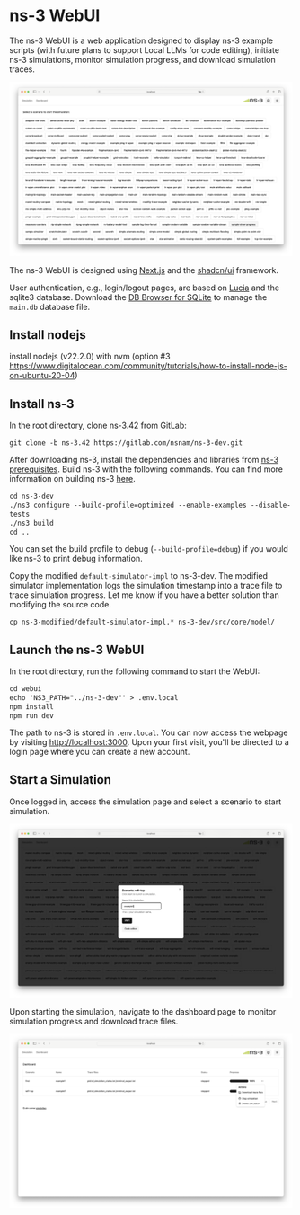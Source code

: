 # ns-3 WebUI

The ns-3 WebUI is a web application designed to display ns-3 example scripts (with future plans to support Local LLMs for code editing), initiate ns-3 simulations, monitor simulation progress, and download simulation traces.

![demo](demo.png)

The ns-3 WebUI is designed using [Next.js](https://nextjs.org/) and the [shadcn/ui](https://ui.shadcn.com/) framework.

User authentication, e.g., login/logout pages, are based on [Lucia](https://lucia-auth.com/) and the sqlite3 database. Download the [DB Browser for SQLite](https://sqlitebrowser.org/) to manage the `main.db` database file.
## Install nodejs 

install nodejs (v22.2.0) with nvm (option #3
https://www.digitalocean.com/community/tutorials/how-to-install-node-js-on-ubuntu-20-04)


## Install ns-3

In the root directory, clone ns-3.42 from GitLab:

```
git clone -b ns-3.42 https://gitlab.com/nsnam/ns-3-dev.git
```

After downloading ns-3, install the dependencies and libraries from [ns-3 prerequisites](https://www.nsnam.org/docs/tutorial/html/getting-started.html#prerequisites). Build ns-3 with the following commands. You can find more information on building ns-3 [here](https://www.nsnam.org/docs/tutorial/html/getting-started.html#building-ns-3).

```
cd ns-3-dev
./ns3 configure --build-profile=optimized --enable-examples --disable-tests
./ns3 build
cd ..
```

You can set the build profile to debug (`--build-profile=debug`) if you would like ns-3 to print debug information.

Copy the modified `default-simulator-impl` to ns-3-dev. The modified simulator implementation logs the simulation timestamp into a trace file to trace simulation progress. Let me know if you have a better solution than modifying the source code.

```
cp ns-3-modified/default-simulator-impl.* ns-3-dev/src/core/model/
```

## Launch the ns-3 WebUI

In the root directory, run the following command to start the WebUI:

```
cd webui
echo 'NS3_PATH="../ns-3-dev"' > .env.local
npm install
npm run dev
```

The path to ns-3 is stored in `.env.local`. You can now access the webpage by visiting [http://localhost:3000](http://localhost:3000). Upon your first visit, you'll be directed to a login page where you can create a new account.

## Start a Simulation

Once logged in, access the simulation page and select a scenario to start simulation.

![demo2](demo2.png)

Upon starting the simulation, navigate to the dashboard page to monitor simulation progress and download trace files.

![demo3](demo3.png)
